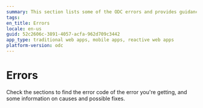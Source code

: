 ```yaml
---
summary: This section lists some of the ODC errors and provides guidance on how to fix them.
tags:
en_title: Errors
locale: en-us
guid: 52c2606c-3891-4057-acfa-962d709c3442
app_type: traditional web apps, mobile apps, reactive web apps
platform-version: odc
---
```


# Errors

Check the sections to find the error code of the error you're getting, and some information on causes and possible fixes.
